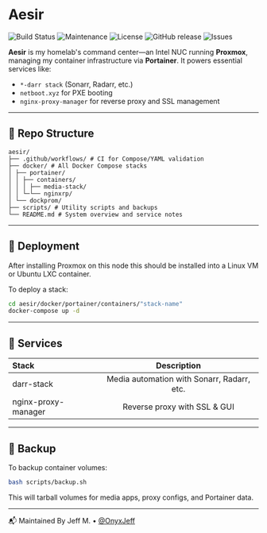 # Aesir

![Build Status](https://github.com/OnyxJeff/aesir/actions/workflows/build.yml/badge.svg)
![Maintenance](https://img.shields.io/maintenance/yes/2025.svg)
![License](https://img.shields.io/badge/license-MIT-green.svg)
![GitHub release](https://img.shields.io/github/v/release/OnyxJeff/aesir)
![Issues](https://img.shields.io/github/issues/OnyxJeff/aesir)

**Aesir** is my homelab's command center—an Intel NUC running **Proxmox**, managing my container infrastructure via **Portainer**. It powers essential services like:

- `*-darr stack` (Sonarr, Radarr, etc.)
- `netboot.xyz` for PXE booting
- `nginx-proxy-manager` for reverse proxy and SSL management

---

## 📁 Repo Structure

```text
aesir/
├── .github/workflows/ # CI for Compose/YAML validation
├── docker/ # All Docker Compose stacks
│ ├── portainer/
│ │ ├── containers/
│ │ │ ├── media-stack/
│ │ └─└── nginxrp/
│ └── dockprom/
├── scripts/ # Utility scripts and backups
└── README.md # System overview and service notes
```

---

## 🚀 Deployment

After installing Proxmox on this node this should be installed into a Linux VM or Ubuntu LXC container.

To deploy a stack:

```bash
cd aesir/docker/portainer/containers/"stack-name"
docker-compose up -d
```

---

## 🧰 Services

| Stack               | Description                                |
| :---                | :---:                                      |
| darr-stack          | Media automation with Sonarr, Radarr, etc. |
| nginx-proxy-manager |	Reverse proxy with SSL & GUI               |

---

## 💾 Backup
To backup container volumes:

```bash
bash scripts/backup.sh
```
This will tarball volumes for media apps, proxy configs, and Portainer data.

---

📬 Maintained By
Jeff M. • [@OnyxJeff](https://github.com/onyxjeff)